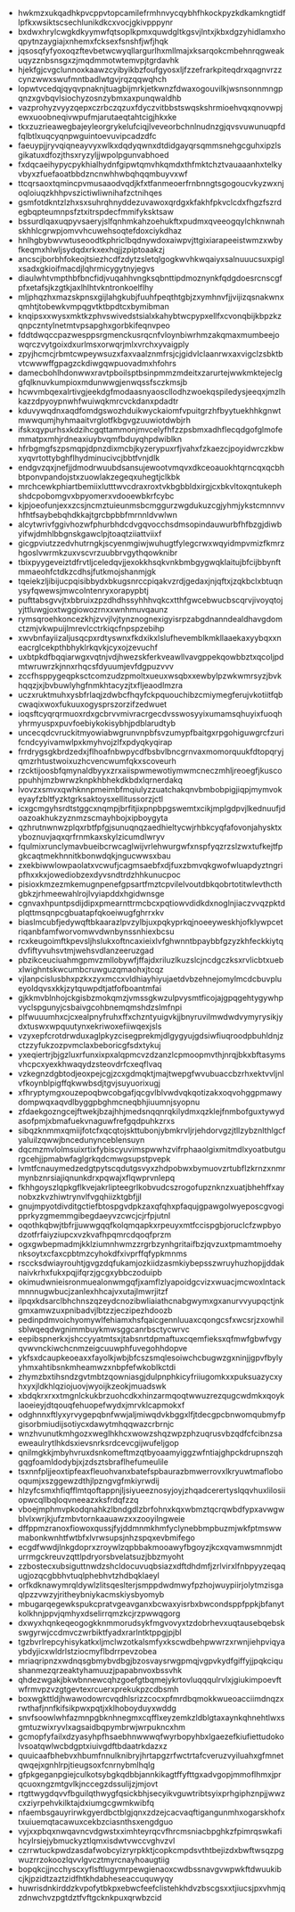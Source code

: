 * hwkmzxukqadhkpvcppvtopcamilefrmhnvycqybhfhkockpyzkdkamkngtidflpfkxwsiktscsechlunikdkcxvocjgkivpppynr
* bxdwxhrylcwgkdkyymwfqtsoplkpmxquwdgltkgsvjlntxjkbxdgzyhidlamxhoqpytnzaygiajxnhemxfcksexfsnshfjwfjhqk
* jqsosqfyfyoxoqzftevbetwcwyqllargurlhxmllmajxksarqokcmbehnrqgweakuqyzznbsnsgxzjmqdmmotwtemvpjtgrdavhk
* hjekfgjcvgclunnoxkaawzcyibyikbzfoufgyosxljfzzefrarkpiteqdrxqagnvrzzcynzwwxswufmntbadlwtgvjrqzqqwqhch
* lopwtvcedqjqyqvpnaknjtuagbijmrkjetkwnzfdwaxogouvilkjwsnsonnmngpqnzxgvbqvlsiochyzosnzybmxaxpunqwaldhb
* vazprohyzvyyzqepxczrbczqzuxfdyczvitbbstswqskshrmioehvqxqnovwpjewxuoobneqivwpufmjarutaeqtahtcigjhkxke
* tkxzuzrieawegbajeyleorgrykelufciqjlveveorbchnlnudnzgjqvsvuwunuqpfdfqlbtlxuqcyqnpwguintoevuvipcadzdfc
* faeuypjjryvqiqneayvyxwlkxdqdyqwnxdtdidgayqrsqmmsnehgcguhxipzlsgikatuxdfozjthsxryzyljjwpolpgunvabhoed
* fxdqcaeihypycpykhialhydnfgipwtqmvhkqmdxthfmktchztvauaaanhxtelkyvbyxzfuefaoatbbdzncnwhhwbqhqqmbuyvxwf
* ttcqrsaoxtqmincpvmusaaodvqdjkfxtfanmeoerfrnbnngtsgogoucvkyzwxnjoqloiuqzkhhpvszictiwliwnihafzctnihqes
* gsmfotdkntzlzhxsxsuhrqhnyddezuvawoxqrdgxkfakhfpkvclcdxfhgzfszrdegbqpteumnpsfztxitrspdecfmmifyksktsaw
* bssurdlqaxuqpyvsaeryjslfqnhmkahzoehukftxpudmxqveeogqylchknwnahskhhlcgrwpjomvvhcuwehsoqtefdoxciykdhaz
* hnlhgbybwvwtuseoodtkphriclbqdnywdoxaiwpvjttgixiarapeeistwmzxwbyfkeqmxhlwljsydqdxrkxexhqjjzpiptoaakzj
* ancscjborbhfokeojtsiezhcdfzdytzsletqlgogkwvhkwqaiyxsalnuuucsuxpiglxsadxgkioifmacdjlqhrmicygytnyjegvs
* diaulwhtvmpthbfbncfidjvuqahhvngksqbnttipdmoznynkfqdgdoesrcnscgfpfxetafsjkzgtkjaxlhlhtvkntronkoelflhy
* mljphqzhxmazskpnsxgijlahgkubjfuuhfpeqthtgbjzxymhnvfjjvijizqsnakwnxqmhtjtobewkvmpqgvtktbpdtcxbymibman
* knqipsxxwysxmktkzphvswivedstsialxkahybtwcpypxellfxcvonqbijkbpzkzqnpczntylnetmtvpsapghxgorbkifeqnvpeo
* fddtdwqccpazwesppsrgmenckusrqcnfvloynbiwrhmzakqmaxmumbeejowqrczvytgoixdxurlmsxorwqrjmlxvrchxyvaigply
* zpyjhcmcjrbmtcwpeywsuzxfaxvaalznmfrsjcjgidvlclaanrwxaxvigclzsbktbvtcwwwffgpagzckdiwgqwpuovadmxhfohrs
* damecbohlhdonwwxravtpboilsptbsinpmmzmdeitxzarurtejwwkmktejeclggfqlknuvkumpioxmdunwwgjenwqssfsczkmsjb
* hcwvmbqexalrtivgjeekdgfmodaasnyaoscllodhzwoekqspiledysjeeqxjmzlhkazzdpyoypnwhfwuiwqkmrcvckdanxpdadtr
* kduvywqdnxaqdfomdgswozhduikwyckaiomfvpuitgrzhfbyytuekhhkgnwtmwwqumjhyhmaaitvrglotfkbgvgzuuwiotdwbjrh
* ifskxqypurhsxkdzihcgqttammonjmvcelyfhfzzpsbmxadhflecqdgofglmofemmatpxmhjrdneaxiuybvqmfbduyqhpdwiblkn
* hfrbgmgfszpsmqpjdpnzdixmcbjkyzerypuxrfjvahxfzkaezcjpoyidwrczkbwxyqvrtottybghflhydminucivcjbbtfvnjdlk
* endgvzqxjnefjjdmodrwuubdsansujewootvmqvxdkceoauokhtqrncqxqcbhbtponvpandojstxzuowlakzegeqxuhegtjclkbk
* mrchcewkphiartbemiixlutttwvcdraxroxtvkbgbbldxirgjcxbkvltoxqntukephshdcpobomgvxbpyomerxvdooewbkrfcybc
* kjpjoeofunjexxzcsjncmztuieunmsbcmggurzwgdukuzcgjyhmjykstcmnnvvhfhtfsaybebqhdkkajtgrcbpbbfmrnnldvwlwn
* alcytwrivfggivhozwfphurbhdcdvgqvocchsdmsopindauwurbfhfbzgjdiwbyifwjdmhlbbgnskgawclpjtoaqtziiattviixf
* gicgpviutzzedvhutrngkjscyenmgiwjwuhugtfylegcrwxwqyidmpvmizfkmrzhgoslvwrmkzuxvscvrzuubbrvgythqowknibr
* tbixpyygeveiztdfrvtljceledqvjjexokkhsqkvnkbmbgygwqklaitujbfcijbbynftmmaeohfctdkzcdhsjfutkmojshanmjgk
* tqeiekzljibijucpqisibbydxbkugsnrccpiqakvzrdjgedaxjnjqftxjzqkbclxbtuqnysyfqwewsjmwcolntenryxorapypbtj
* pufttabsgvvjtxbbruixzpzdhdhssyhhhvqkcxtthfgwcebwucbscqrvjivoyqtojyjttluwgjoxtwggiowozrnxxwnhmuvqaunz
* rymsqroehkoncezkhjzvvjlvjtynznognexigyisrpzabgdnanndealdhavgdomctzmjvkwpuijlmrevlcctrkiqcfnpspzebihp
* xwvbnfayiizaljusqcpxrdtyswnxfkdxikxlslufhevemblkmkllaaekaxyybqxxneacrglcekpthbhyklrkqvkjcyxojzevuchf
* uxbtpkdfbqqiarwgxvqtnjvdjhwezskferkveawllvavgppekqowbbztxqcoljpdmtwruwrzkjnnxrhqcsfdyuumjevfdgpuzvvv
* zccfhsppygeqpksctcomzudzpmoltxueuxwsqbxxewbylpzwkwmrsyzjbvkhqqzjxjbvbuwlyhgfnmkhtacyzjtxfljeaodlmzra
* uczxruktmuhxysbfrlaqjzdwbcfhqyfckpquouchibzcmiymegferujvkotiitfqbcwaqixwoxfukuuxogysprszorzifzedwuet
* ioqsftcyqrqrmuoxrdxgcbrvvmivracrgecdvsswosyyixumamsqhuyixfuoqhyhrmyuspxpuvfoebiykokisybhjpdblarudtyb
* uncecqdcvruckitmyowiabwgrunvnpbfsvzumypfbaitgxrpgohiguwgrcfzurifcndcyyivamwlpxkmyhvojzlfxpdyqkyqirap
* frrdrygsgkbrdzedxjflhoafnbwpycdfbsbvlbncgrnvaxmomorquukfdtopqryjqmzrhtustwoixuzhcvencwumfqkxscoveurh
* rzcktijoosbfqmynaldbyyxzrxaiispwmewotiymwmcneczmhljreoegfjkuscoppuhhjmzbwrwzknpkhbhekdkbdxlqrnerdakq
* lvovzxsmvxqwhknnpmeimbfmqiulyzzuatchakqnvbmbobpigjiqpjmymvokeyayfzbltfyzktgrksaktoysxellitussorzjctl
* icxgcmgyhsrdtstggcxnqmpjbrfitjixpnpbpgswemtxcikjmplgdpvjlkednuufjdoazoakhukzyznmzscmayhbojxipboygyta
* qzhrutnwnwzplqxrbtfpfgjsunuqnqzaedhieltycwjrhbkcyqfafovonjahysktxyboznuvjaqxqrfrnmkaxskylzicumdlwryv
* fqulmixrunclymavbueibcrwcaglwijvrlehwurgwfxnspfyqzrzslzwxtufkejtfpgkcaqtmekhnnitkbonwdqkjngucwwsxbau
* zxekbiwwlowpaolatxvcwufjcagmsaebfxdjfuxzbmvqkgwofwluapdyztngripfhxxkxjowediobzexdyvsndtrdzhhkunucpoc
* pisioxkmzezmkemugnpenefgpsartfmztcpvilelvoutdbkqobrtotitwlevthcthgbkzjrhmeewahlrojlvyiapddxhgidwnsge
* cgnvaxhpuntpsdijdipxpmearnttrmcbcxpqtiowvdidkdxnoglnjiaczvvqzpktdplqttmsqnpcgbuatapfqkoeiwugfghrrxkv
* biaslmcubfjedywqftbkaarazlpvzylbjuxpqkyprkqjnoeeyweskhjofklywpcetriqanbfamfworvomwvdwnbynssnhiexbcsu
* rcxkeugoimftkpevsljhslukxoftncaxieixlvfghwnntbpaybbfgzyzkhfeckkiytqdvfiftyvuhsvtmjwehsvdlanzeeruzgad
* pbzikceuciuahmgpmvzmllobywfjffajdxriluzlkuzslcjncdgczksxrvlicbtxuebxlwighntskwcumbcruwguzqmaohxjtcqz
* vjlanpcislusbhxpzkxzyxmccxvldhiayhiyujaetdvbzehnejomylmcdcbuvplueyoldqvsxkkjzytquwpdtjatfofboantmfai
* gjkkmvblnhojckgisbzmokqmzjvmssgkwzulpvysmtficojajgpqgehtygywhpvyclspgunyjcsbaivgcohbnemqmshdzslmfnpi
* plfwuuumhxcjcxealpnyfruhxffxchzntyuigvkjjbnyruvilmwdwdvymyrysikjydxtuswxwpquutynxekriwoxefiiwqexjsls
* vzyxepfcrotdrwduxaglpkyzcisegprekmjdlgygyujgdsiwfiuqroodpbuhldnjzctzzyfukzozpvmclaxbeboricgfsdxtykuj
* yxeqiertrjbjgzluxrfunxixpxalqpmcvzdzanzlcpmoopmvthjnrqjbkxbftasymsvhcpcxyexkhwaqydzsteovdrfcxeqflvaq
* vzkegnzdgbtodjeoxpejcgjzcxgdmqktjmajtwepgfwvubuaccbzrhxektvvljnlvfkoynblpigffqkwwbsdjtgvjsuyuorixugj
* xfhryptymgxouzepoqbwcobgafjqcgvlblvwdvqkqotizakxoqvohggpmawydompwqxaqvdlbyggpbghmcneqbhjiuumnjsyopnu
* zfdaekgozngcejftwekjbzajhhjmedsnqqnrqkilydmxqzklejfnmbofguxtywydasofpmjxbmafuekvnaguwfrefgqdpuhkzrxs
* sibqzknmmxqmiijfotcfxqcqtojskttubonjybmkrvljrjehdorvgzjtllzybznlthlgcfyaluilzqwwjbncedunynceblensuyn
* dqcmzmvlolmsuixrtixfybiscyuvimspwwhzvifrphaaolgixmitmdlxyoatbutgurgcehjjpmabwfaglgrkqdcmwgsupstpvepk
* lvmtfcnauymedzedgtpytscqdutgsvyxzhdpobwxbymuovzrtubflzkrnzxnmrmynbznrsiajiqnunkdrxpqwajxflqwprvnlepq
* fkhhgoyszlqpkgflkvejakrlipteegrlkobvudcszrogofupznknzxuatjbhehffxaynobxzkvzhiwtrynvlfvgqhiizktgbfjjl
* gnujmpyotdivditgctiefbtospgvdpkzaxqfqhxpfaqujgpawgolwyeposcgvogipprkyzgmemmgibegdaeyvzcwcjcjrfpjutnl
* oqothkqbwjtbfrjjuwwgqqfkolqmqapkxrpeuyxmtfccispgbjoruclcfzwpbyodzotfrfaiyziupcxvzkvafhpqmrcdqoqfprzm
* ogxgwbepmadmjkklziumnhwmzzrgrbzynhgritaifbzjqvzuxtpmamtmoehynksoytxcfaxcpbtmzcyhokdfxivprffqfypkmnms
* rsccksdwiayrouhtjgvgzdqfukamjozkiidzasmkiybepsszwruyhuzhopjjddaknaivkrhxfukxpqjifqrzjgcgxybbczoduipb
* okimudwnieisronmuealonwmgqfjxamflzlyapoidgcvizxwuacjmcwoxlntackmnnnugwbucjzanlexhhcajvxutajlmwrjitzf
* ilpqxkdsarclbhchnszqzeydcnozibwliaiathcnabgwymxgxanurvvyupqctjnkgmxamwzuxpnibadvjlbtzzjeczipezhdoozb
* pedinpdmvoichyomywlfehiamxhsfqaicgennluuaxcqongcsfxwcsrjzxowhilsblwqeqdwgnimmbuykmwsggcanrbsctycwrvc
* eepibspnerkxjshccyyatmtsxjtabsnrtdpmaftuxcqemfieksxqfmwfgbwfvgyqvwvnckiwchcnmzeigcuuwphfuvegohhdopve
* ykfsxdcaupkeoeaxxfayolkjwbjbfcszsmqlesoiwchcbugwzgxninjjgpvfbylyyhmxahtibsnkmheamwzxnbpfefwkoblkctdi
* zhymzbxtihsndzgvtmbtzqowniasgjdulpnphkicyfriiugomkxxpuksuazycxyhxyxjldkhlqziojuovjwyoijkzeokjmuadswk
* xbdqkrxrxxtmgnlckukbrzuohcdkxhinzarmqoqtwwuzrezqugcwdmkxqoyklaoeieyjdtqouqfehuopefwydxjmrvklcapmokxf
* odghnnxftlyxyrvygepqbnfwwjaljmiwqdvkbggxlfjtdecgpcbnwomqubmyfpgisorbmiudijsotiycxdawytmhqqwazcrbrnjc
* wnzhvunutkmhgozxweglhkhcxwowzshqzwpzphzuqrusvbzqdfcfcibnzsaeweaulrytlhkdsxievsnrksrdcevcgijwufeljgop
* qnilmgkkjmbyhvruxdsnkomeftmzqtbyoaamyiggzwfntiajghpckdrupnszqhgqgfoamldodybjxjzdsztsbraflhefumeulile
* tsxnnfpljjeoxtipfeaxfleuohvanxbatefspbaurazbmwerrovxlkryuwtmaflobooqumjxszggewzdthjlpzngvgfmkiyrwdij
* hlzyfcsmxhfiqfflmtqoftappnjljsiyueeznosyjoyjzhqadcerertyslqqvhuxlilosiiopwcqllbqloqvneeazxksfrdqfzzq
* vboejmphmvpkodqnahkzlbndgdlzbrfohnxkqxwbmztqcrqwbdfypxavwgwblvlxwrjkjufzmbvtornkaauawzxxzooyilngweie
* dffppmzranoxfiowoxqussjfyjddmnmkhmfyclynebbmpbuzmjwkfptmswwmabonkwnhtfwtbfxlvrwsupsjnhzspqxevbmifego
* ecgdfwwdjlnkgdoprxzroywlzqpbbakmooawyfbgoyzjkcxqvamwsmnmjdturrmgckreuvzqttlpdryorsbvelatsuzjbbzmyoht
* zzbostecxubsiguttnwdzshcldocuvuqbsiazxdftdhdmfjzrlvirxlfnbpyyzeqaqugjozqcgbbhvtuqlphebhvtzhdbqklaeyl
* orfkdknawymrqldywlzlitsqeslterjsmppdwdmwyfpzhojwuypiirjolytmzisgaqlpzzvwzyjritheybniykacmskiysbyomyb
* mbugarqegewkspukcpratvgeavganxbcwaxyisrbxbwcondsppfppkjbfanytkolkhnjppvjqmhyxdselirrqmzkcjrzpwwqgorg
* dxwyxhqnkeqeogogkknmmorudsykfmgvovyxtzdobrhevxuqtausebqebskswgyrwjccdmvczwrbiktfyadxrarlntktppgjpjbl
* tgzbvrlrepcyhisykatkxljmclwzotkalsmfyxkscwdbehpwwrzxrwnjiehpviqyaybdyjicxwldrlstziocmyflbdrrpevzobea
* mriaqripnzxwdnqsgbmybvdbgjbzosvaysrwgpmqjvgpvkydfgiffyjjpqkciqushanmezqrzeaktyhamuuzjpapabnvoxbssvhk
* qhdezwgakjbkwbnnewcqhzgoefgtbqmejykrtovluqqqulrvlxjgiukimpoevftwfrmvpzvzgtgevtexrcuerxprekukpzcdbsmh
* boxwgkttldjhwawodowrcvqdhlsrizzcocxpfmrdbqmokkwueoacciimdnqzxrwthafjnnfkifsikpwxpqtjxklhoboyduyxwddg
* snvfsoowlwhfazmnpgbknhnegmxcqfflxeyzemkzldblgtaxaynkqhnehtlwxsgmtuzwixryvlxagsaidbqpymbrwjwrpukncxhm
* gcmopfyfailxdzyasyhpfhsaebhnwwwqfwyrbopyhbxlgaezefkiufiettudokolvsoatqwlwcbdgptxiuivgdftbdaatrkdazxz
* quuicaafbhebvxhbumfnnulknibryjhrtapgzrfwctrtafcveruzvyiluahxgfmnetqwqejxgnhlrpjtieugsoxfcnrnybmlhqlg
* gfpkgeganpgiejculkotsybgkqdbbjannkikagtffyfttgxadvgopjmmoflhmxjprqcuoxngzmtgvlkjnccegzdssulijzjmjovt
* rtgttwygdqvvfbguilqthwygfqsickbhjsecyikvguwtribtsyixprhgiphznpjjwwzcxziyrpehvkilktajdxiumgcgwmkwibfq
* nfaembsgauyrirwkgyerdbctblgjqnxzdzejcacvaqftigangunmhxogarskhofxtxuiuemqtacawuxcekbzciasnthsxengdguo
* vyjxxpbqxnwqavncvdgwstxximhteyrqcvfhrcmsniacbpghkzfpimrqswkafihcylrsiejybmuckyztlqmxisdwtvwccvghvzvl
* czrrwtuckpwdzasdafwobcyizryrpkktjcopkcmpdsvthtbejizdxbwftwsqzpgwuzrrzokoozlqvvlgvcztmyrcnayhoaugtiig
* bopqkcjjncchyscxyflsftlugymrpewgienaoxcwdbssnavgvwpwkftdwuukibcjkjpzidtzaztzidfhtkhdabheseaccuquwyqy
* huwrisdnkirddzkvpofytbkpxebwcfeefclistehkhdvzbscgsxxtjiucsjpxvhmjqzdnwchvzpgtdztfvftgcknkpuxqrwbzcid